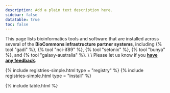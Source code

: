 ```yaml
---
description: Add a plain text description here.
sidebar: false
datatable: true
toc: false
---
```



This page lists bioinformatics tools and software that are installed across several of the **BioCommons infrastructure partner systems**, including {% tool "gadi" %}, {% tool "nci-if89" %}, {% tool "setonix" %}, {% tool "bunya" %}, and {% tool "galaxy-australia" %}.
\\
\\
Please let us know if you [**have any feedback**](https://forms.gle/DvRPqGWnPVNHtLLVA).

{% include registries-simple.html type = "registry" %}
{% include registries-simple.html type = "install" %}

<div markdown="0"> 
{% include table.html %}
</div>

